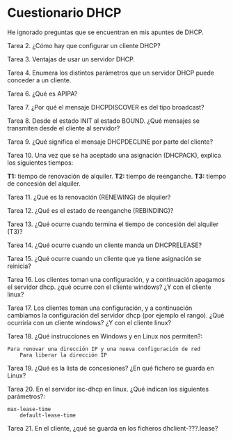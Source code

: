 # Cuestionario DHCP

He ignorado preguntas que se encuentran en mis apuntes de DHCP.

Tarea 2. ¿Cómo hay que configurar un cliente DHCP?

Tarea 3. Ventajas de usar un servidor DHCP.

Tarea 4. Enumera los distintos parámetros que un servidor DHCP puede conceder 
a un cliente.

Tarea 6. ¿Qué es APIPA?

Tarea 7. ¿Por qué el mensaje DHCPDISCOVER es del tipo broadcast?

Tarea 8. Desde el estado INIT al estado BOUND. ¿Qué mensajes se transmiten 
desde el cliente al servidor?

Tarea 9. ¿Qué significa el mensaje DHCPDECLINE por parte del cliente?

Tarea 10. Una vez que se ha aceptado una asignación (DHCPACK), explica los 
siguientes tiempos:
        
   **T1:** tiempo de renovación de alquiler.
   **T2:** tiempo de reenganche.
   **T3:** tiempo de concesión del alquiler.

Tarea 11. ¿Qué es la renovación (RENEWING) de alquiler?

Tarea 12. ¿Qué es el estado de reenganche (REBINDING)?

Tarea 13. ¿Qué ocurre cuando termina el tiempo de concesión del alquiler (T3)?
    
Tarea 14. ¿Qué ocurre cuando un cliente manda un DHCPRELEASE?
    
Tarea 15. ¿Qué ocurre cuando un cliente que ya tiene asignación se reinicia?
    
Tarea 16. Los clientes toman una configuración, y a continuación apagamos el 
servidor dhcp. ¿qué ocurre con el cliente windows? ¿Y con el cliente linux?
    
Tarea 17. Los clientes toman una configuración, y a continuación cambiamos la 
configuración del servidor dhcp (por ejemplo el rango). 
¿Qué ocurriría con un cliente windows? ¿Y con el cliente linux?

Tarea 18. ¿Qué instrucciones en Windows y en Linux nos permiten?:
        
	Para renovar una dirección IP y una nueva configuración de red  
        Para liberar la dirección IP  

Tarea 19. ¿Qué es la lista de concesiones? ¿En qué fichero se guarda en Linux?

Tarea 20. En el servidor isc-dhcp en linux. ¿Qué indican los siguientes 
parámetros?:
        
	max-lease-time
        default-lease-time  

Tarea 21. En el cliente, ¿qué se guarda en los ficheros dhclient-???.lease?


